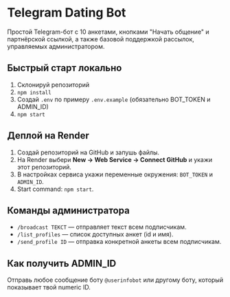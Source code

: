 # Telegram Dating Bot

Простой Telegram-бот с 10 анкетами, кнопками "Начать общение" и партнёрской ссылкой, а также базовой поддержкой рассылок, управляемых администратором.

## Быстрый старт локально
1. Склонируй репозиторий
2. `npm install`
3. Создай `.env` по примеру `.env.example` (обязательно BOT_TOKEN и ADMIN_ID)
4. `npm start`

## Деплой на Render
1. Создай репозиторий на GitHub и запушь файлы.
2. На Render выбери **New → Web Service → Connect GitHub** и укажи этот репозиторий.
3. В настройках сервиса укажи переменные окружения: `BOT_TOKEN` и `ADMIN_ID`.
4. Start command: `npm start`.

## Команды администратора
- `/broadcast ТЕКСТ` — отправляет текст всем подписчикам.
- `/list_profiles` — список доступных анкет (id и имя).
- `/send_profile ID` — отправка конкретной анкеты всем подписчикам.

## Как получить ADMIN_ID
Отправь любое сообщение боту `@userinfobot` или другому боту, который показывает твой numeric ID.
